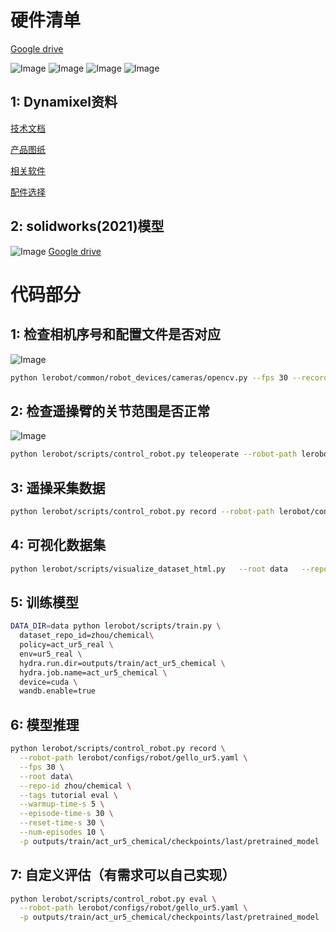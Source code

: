 # 硬件清单
[Google drive](https://docs.google.com/spreadsheets/d/1t7Ry02J_dzc6oH8-CAuLcNe-Jdvoj7Wx/edit?usp=drive_link&ouid=101294868838182148795&rtpof=true&sd=true)

![Image](/image/1ur5List.png "Optional title")
![Image](/image/4material.png "Optional title")
![Image](/image/5Connectioninstructions.png "Optional title")
![Image](/image/6assemble.png "Optional title")

## 1: Dynamixel资料
[技术文档](https://emanual.robotis.com/docs/en/dxl/x/xl330-m077/)

[产品图纸](http://en.robotis.com/service/downloadpage.php?ca_id=70c0)

[相关软件](http://en.robotis.com/service/downloadpage.php?ca_id=10)

[配件选择](http://en.robotis.com/service/compatibility_table.php?cate=dx)


## 2: solidworks(2021)模型
![Image](/image/3model.png "Optional title")
[Google drive](https://drive.google.com/drive/folders/19oebxjm0MImcwCyp8crsg9qxxwVY44T8?usp=drive_link)

# 代码部分
## 1: 检查相机序号和配置文件是否对应  
![Image](/image/9canInit.png "Optional title")
```bash
python lerobot/common/robot_devices/cameras/opencv.py --fps 30 --record-time-s 3
```
## 2: 检查遥操臂的关节范围是否正常 
![Image](/image/10usbInit.png "Optional title")
```bash
python lerobot/scripts/control_robot.py teleoperate --robot-path lerobot/configs/robot/gello_ur5.yaml 
```

## 3: 遥操采集数据
```bash
python lerobot/scripts/control_robot.py record --robot-path lerobot/configs/robot/gello_ur5.yaml --repo-id zhou/chemical --num-episodes 50
```

## 4: 可视化数据集
```bash
python lerobot/scripts/visualize_dataset_html.py   --root data   --repo-id zhou/chemical
```

## 5: 训练模型
```bash
DATA_DIR=data python lerobot/scripts/train.py \
  dataset_repo_id=zhou/chemical\
  policy=act_ur5_real \
  env=ur5_real \
  hydra.run.dir=outputs/train/act_ur5_chemical \
  hydra.job.name=act_ur5_chemical \
  device=cuda \
  wandb.enable=true 
```
## 6: 模型推理
```bash
python lerobot/scripts/control_robot.py record \
  --robot-path lerobot/configs/robot/gello_ur5.yaml \
  --fps 30 \
  --root data\
  --repo-id zhou/chemical \
  --tags tutorial eval \
  --warmup-time-s 5 \
  --episode-time-s 30 \
  --reset-time-s 30 \
  --num-episodes 10 \
  -p outputs/train/act_ur5_chemical/checkpoints/last/pretrained_model
```
## 7: 自定义评估（有需求可以自己实现）
```bash
python lerobot/scripts/control_robot.py eval \
  --robot-path lerobot/configs/robot/gello_ur5.yaml \
  -p outputs/train/act_ur5_chemical/checkpoints/last/pretrained_model
```
